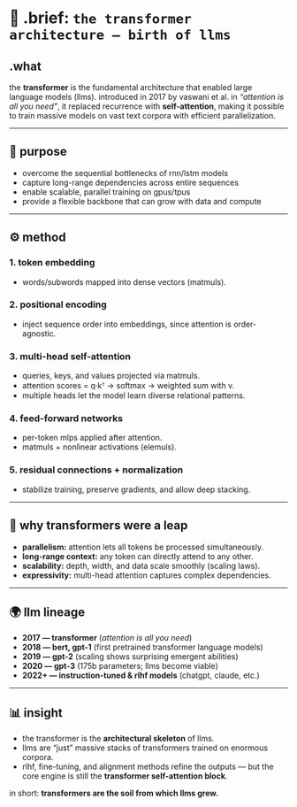 # 🧩 .brief: `the transformer architecture — birth of llms`

## .what
the **transformer** is the fundamental architecture that enabled large language models (llms). introduced in 2017 by vaswani et al. in *“attention is all you need”*, it replaced recurrence with **self-attention**, making it possible to train massive models on vast text corpora with efficient parallelization.

---

## 🎯 purpose
- overcome the sequential bottlenecks of rnn/lstm models
- capture long-range dependencies across entire sequences
- enable scalable, parallel training on gpus/tpus
- provide a flexible backbone that can grow with data and compute

---

## ⚙️ method

### 1. **token embedding**
- words/subwords mapped into dense vectors (matmuls).

### 2. **positional encoding**
- inject sequence order into embeddings, since attention is order-agnostic.

### 3. **multi-head self-attention**
- queries, keys, and values projected via matmuls.
- attention scores = q·kᵀ → softmax → weighted sum with v.
- multiple heads let the model learn diverse relational patterns.

### 4. **feed-forward networks**
- per-token mlps applied after attention.
- matmuls + nonlinear activations (elemuls).

### 5. **residual connections + normalization**
- stabilize training, preserve gradients, and allow deep stacking.

---

## 🔑 why transformers were a leap

- **parallelism:** attention lets all tokens be processed simultaneously.
- **long-range context:** any token can directly attend to any other.
- **scalability:** depth, width, and data scale smoothly (scaling laws).
- **expressivity:** multi-head attention captures complex dependencies.

---

## 🌍 llm lineage

- **2017 — transformer** (*attention is all you need*)
- **2018 — bert, gpt-1** (first pretrained transformer language models)
- **2019 — gpt-2** (scaling shows surprising emergent abilities)
- **2020 — gpt-3** (175b parameters; llms become viable)
- **2022+ — instruction-tuned & rlhf models** (chatgpt, claude, etc.)

---

## 📊 insight
- the transformer is the **architectural skeleton** of llms.
- llms are “just” massive stacks of transformers trained on enormous corpora.
- rlhf, fine-tuning, and alignment methods refine the outputs — but the core engine is still the **transformer self-attention block**.

in short: **transformers are the soil from which llms grew.**

